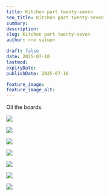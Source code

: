 ```yaml
---
title: Kitchen part twenty-seven
seo_title: Kitchen part twenty-seven
summary:
description:
slug: Kitchen part twenty-seven
author: <no value>

draft: false
date: 2025-07-10
lastmod:
expiryDate:
publishDate: 2025-07-10

feature_image:
feature_image_alt:
---
```

Oil the boards.

![](/images/9900a.jpeg )

![](/images/9905a.jpeg )

![](/images/9909a.jpeg )

![](/images/9912a.jpeg )

![](/images/2598.jpeg )

![](/images/2599.jpeg )

![](/images/2600.jpeg )